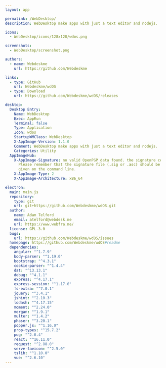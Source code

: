 ```yaml
---
layout: app

permalink: /WebDesktop/
description: WebDesktop make apps with just a text editor and nodejs.

icons:
  - WebDesktop/icons/128x128/wdos.png

screenshots:
  - WebDesktop/screenshot.png

authors:
  - name: Webdeskme
    url: https://github.com/Webdeskme

links:
  - type: GitHub
    url: Webdeskme/wdOS
  - type: Download
    url: https://github.com/Webdeskme/wdOS/releases

desktop:
  Desktop Entry:
    Name: WebDesktop
    Exec: AppRun
    Terminal: false
    Type: Application
    Icon: wdos
    StartupWMClass: WebDesktop
    X-AppImage-Version: 1.1.0
    Comment: WebDesktop make apps with just a text editor and nodejs.
    Categories: Utility
  AppImageHub:
    X-AppImage-Signature: no valid OpenPGP data found. the signature could not be verified.
      Please remember that the signature file (.sig or .asc) should be the first file
      given on the command line.
    X-AppImage-Type: 2
    X-AppImage-Architecture: x86_64

electron:
  main: main.js
  repository:
    type: git
    url: git+https://github.com/Webdeskme/wdOS.git
  author:
    name: Adam Telford
    email: atelford@webdesk.me
    url: https://www.webfra.me/
  license: GPL-3.0
  bugs:
    url: https://github.com/Webdeskme/wdOS/issues
  homepage: https://github.com/Webdeskme/wdOS#readme
  dependencies:
    angular: "^1.7.9"
    body-parser: "^1.19.0"
    bootstrap: "^4.3.1"
    cookie-parser: "^1.4.4"
    dat: "^13.13.1"
    debug: "^4.1.1"
    express: "^4.17.1"
    express-session: "^1.17.0"
    fs-extra: "^7.0.1"
    jquery: "^3.4.1"
    jshint: "^2.10.3"
    lodash: "^4.17.15"
    moment: "^2.24.0"
    morgan: "^1.9.1"
    multer: "^1.4.2"
    phaser: "^3.20.1"
    popper.js: "^1.16.0"
    prop-types: "^15.7.2"
    pug: "^2.0.4"
    react: "^16.11.0"
    request: "^2.88.0"
    serve-favicon: "^2.5.0"
    tslib: "^1.10.0"
    vue: "^2.6.10"
---
```

